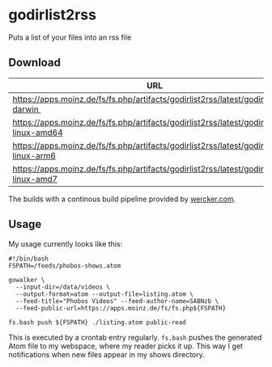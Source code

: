 # godirlist2rss
Puts a list of your files into an rss file

## Download

URL | Platform  | Arch
--- | --------- | ----
https://apps.moinz.de/fs/fs.php/artifacts/godirlist2rss/latest/godirlist2rss-darwin      | Darwin | Amd64
https://apps.moinz.de/fs/fs.php/artifacts/godirlist2rss/latest/godirlist2rss-linux-amd64 | Linux  | Amd64
https://apps.moinz.de/fs/fs.php/artifacts/godirlist2rss/latest/godirlist2rss-linux-arm6  | Linux  | Arm 6
https://apps.moinz.de/fs/fs.php/artifacts/godirlist2rss/latest/godirlist2rss-linux-amd7  | Linux  | Arm 7

The builds with a continous build pipeline provided by [wercker.com](http://wercker.com).

## Usage

My usage currently looks like this: 

```
#!/bin/bash
FSPATH=/feeds/phobos-shows.atom

gowalker \
  --input-dir=/data/videos \
  --output-format=atom --output-file=listing.atom \
  --feed-title="Phobos Videos" --feed-author-name=SABNzb \
  --feed-public-url=https://apps.moinz.de/fs/fs.php${FSPATH}

fs.bash push ${FSPATH} ./listing.atom public-read
```

This is executed by a crontab entry regularly. `fs.bash` pushes the generated Atom file to my webspace, where my reader picks it up. This way I get notifications when new files appear in my shows directory.